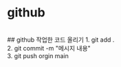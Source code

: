 # github


<br/>
## github 작업한 코드 올리기
1. git add . <br/>
2. git commit -m "메시지 내용" <br/>
3. git push orgin main <br/>

